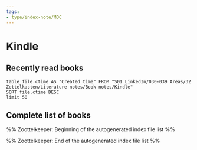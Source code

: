 ```yaml
---
tags: 
- type/index-note/MOC
---
```

# Kindle
## Recently read books
``` dataview
table file.ctime AS "Created time" FROM "S01 LinkedIn/030-039 Areas/32 Zettelkasten/Literature notes/Book notes/Kindle"
SORT file.ctime DESC
limit 50
```

## Complete list of books

%% Zoottelkeeper: Beginning of the autogenerated index file list  %%

%% Zoottelkeeper: End of the autogenerated index file list  %%

